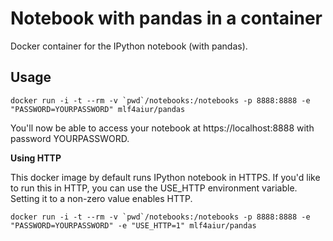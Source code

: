 Notebook with pandas in a container
===================================

Docker container for the IPython notebook (with pandas).

Usage
-----

    docker run -i -t --rm -v `pwd`/notebooks:/notebooks -p 8888:8888 -e "PASSWORD=YOURPASSWORD" mlf4aiur/pandas

You'll now be able to access your notebook at https://localhost:8888 with password YOURPASSWORD.

**Using HTTP**

This docker image by default runs IPython notebook in HTTPS. If you'd like to run this in HTTP, you can use the USE_HTTP environment variable. Setting it to a non-zero value enables HTTP.

    docker run -i -t --rm -v `pwd`/notebooks:/notebooks -p 8888:8888 -e "PASSWORD=YOURPASSWORD" -e "USE_HTTP=1" mlf4aiur/pandas

